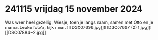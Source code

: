 # 241115 vrijdag 15 november 2024
Was weer heel gezellig, Wiesje, toen je langs naam, samen met Otto en je mama. Leuke foto's, kijk maar. 
![[DSC07898.jpg]]![[DSC07897 (2) 1.jpg]]![[DSC07884~2.jpg]]